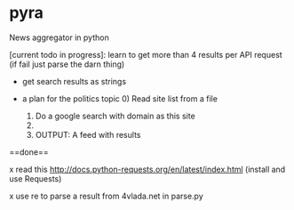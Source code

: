 pyra
====

News aggregator in python

[current todo in progress]: learn to get more than 4 results per API request (if fail just parse the darn thing)

* get search results as strings

* a plan for the politics topic
	0) Read site list from a file
	1) Do a google search with domain as this site
	2) 
	3) OUTPUT: A feed with results

==done==
	
x read this http://docs.python-requests.org/en/latest/index.html (install and use Requests) 

x use re to parse a result from 4vlada.net in parse.py
